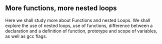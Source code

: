 ## More functions, more nested loops

Here we shall study more about Functions and nested Loops. We shall explore the use of nested loops, use of functions, difference between a declaration and a definition of function, prototype and scope of variables, as well as gcc flags.
